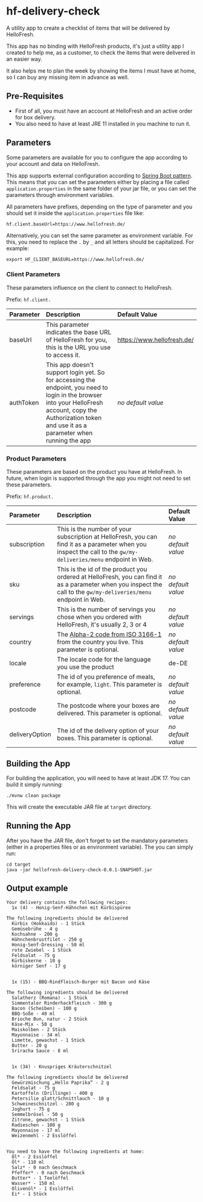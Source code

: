 # hf-delivery-check
A utility app to create a checklist of items that will be delivered by HelloFresh.

This app has no binding with HelloFresh products, it's just a utility app I created to
help me, as a customer, to check the items that were delivered in an easier way. 

It also helps me to plan the week by showing the items I must have at home, so I can buy any 
missing item in advance as well.

## Pre-Requisites

* First of all, you must have an account at HelloFresh and an active order for box delivery.
* You also need to have at least JRE 11 installed in you machine to run it.

## Parameters

Some parameters are available for you to configure the app according to your account and data on
HelloFresh.

This app supports external configuration according to [Spring Boot pattern](https://docs.spring.io/spring-boot/docs/current/reference/html/features.html#features.external-config).
This means that you can set the parameters either by placing a file called `application.properties` in the same folder of your jar file, or you can set the parameters through environment variables.

All parameters have prefixes, depending on the type of parameter and you should set it inside the `application.properties` file like:
```properties
hf.client.baseUrl=https://www.hellofresh.de/
```

Alternatively, you can set the same parameter as environment variable. For this, you need to replace the `.` by `_` and all letters should be capitalized. For example:
```shell
export HF_CLIENT_BASEURL=https://www.hellofresh.de/
```

### Client Parameters

These parameters influence on the client to connect to HelloFresh.

Prefix: `hf.client.`

| Parameter | Description | Default Value |
|:--------- |:----------- |:------------- |
| baseUrl   | This parameter indicates the base URL of HelloFresh for you, this is the URL you use to access it. | https://www.hellofresh.de/ |
| authToken | This app doesn't support login yet. So for accessing the endpoint, you need to login in the browser into your HelloFresh account, copy the Authorization token and use it as a parameter when running the app | *no default value* |

### Product Parameters

These parameters are based on the product you have at HelloFresh. In future, when login is supported through the app you might not need to set these parameters.

Prefix: `hf.product.`

| Parameter | Description | Default Value |
|:--------- |:----------- |:------------- |
| subscription | This is the number of your subscription at HelloFresh, you can find it as a parameter when you inspect the call to the `gw/my-deliveries/menu` endpoint in Web. | *no default value* |
| sku | This is the id of the product you ordered at HelloFresh, you can find it as a parameter when you inspect the call to the `gw/my-deliveries/menu` endpoint in Web. | *no default value* |
| servings | This is the number of servings you chose when you ordered with HelloFresh, it's usually 2, 3 or 4 | *no default value* |
| country | The [Alpha-2 code from ISO 3166-1](https://en.wikipedia.org/wiki/ISO_3166-1) from the country you live. This parameter is optional. | *no default value* |
| locale | The locale code for the language you use the product | de-DE
| preference | The id of you preference of meals, for example, `light`. This parameter is optional. | *no default value* |
| postcode | The postcode where your boxes are delivered. This parameter is optional. | *no default value* |
| deliveryOption | The id of the delivery option of your boxes. This parameter is optional. | *no default value* |

## Building the App

For building the application, you will need to have at least JDK 17.
You can build it simply running:
```shell
./mvnw clean package
```

This will create the executable JAR file at `target` directory.

## Running the App

After you have the JAR file, don't forget to set the mandatory parameters (either in a properties files or as environment variable). The you can simply run:
```shell
cd target
java -jar hellofresh-delivery-check-0.0.1-SNAPSHOT.jar 
```

## Output example

```
Your delivery contains the following recipes:
  1x (4) - Honig-Senf-Hähnchen mit Kürbispüree

The following ingredients should be delivered
  Kürbis (Hokkaido) - 1 Stück
  Gemüsebrühe - 4 g
  Kochsahne - 200 g
  Hähnchenbrustfilet - 250 g
  Honig-Senf-Dressing - 50 ml
  rote Zwiebel - 1 Stück
  Feldsalat - 75 g
  Kürbiskerne - 10 g
  körniger Senf - 17 g


  1x (15) - BBQ-Rindfleisch-Burger mit Bacon und Käse

The following ingredients should be delivered
  Salatherz (Romana) - 1 Stück
  Simmentaler Rinderhackfleisch - 300 g
  Bacon (Scheiben) - 100 g
  BBQ-Soße - 40 ml
  Brioche Bun, natur - 2 Stück
  Käse-Mix - 50 g
  Maiskolben - 2 Stück
  Mayonnaise - 34 ml
  Limette, gewachst - 1 Stück
  Butter - 20 g
  Sriracha Sauce - 8 ml


  1x (34) - Knuspriges Kräuterschnitzel

The following ingredients should be delivered
  Gewürzmischung „Hello Paprika“ - 2 g
  Feldsalat - 75 g
  Kartoffeln (Drillinge) - 400 g
  Petersilie glatt/Schnittlauch - 10 g
  Schweineschnitzel - 280 g
  Joghurt - 75 g
  Semmelbrösel - 50 g
  Zitrone, gewachst - 1 Stück
  Radieschen - 100 g
  Mayonnaise - 17 ml
  Weizenmehl - 2 Esslöffel


You need to have the following ingredients at home:
  Öl* - 2 Esslöffel
  Öl* - 110 ml
  Salz* - 0 nach Geschmack
  Pfeffer* - 0 nach Geschmack
  Butter* - 1 Teelöffel
  Wasser* - 150 ml
  Olivenöl* - 1 Esslöffel
  Ei* - 1 Stück
```
